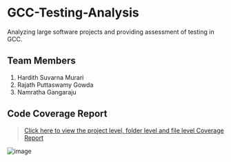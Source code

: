 # GCC-Testing-Analysis
Analyzing large software projects and providing assessment of testing in GCC.

## Team Members

1. Hardith Suvarna Murari 
2. Rajath Puttaswamy Gowda
3. Namratha Gangaraju

## Code Coverage Report

> [Click here to view the project level, folder level and file level Coverage Report](https://htmlpreview.github.io/?https://github.com/hardith/GCC-Testing-Analysis/blob/main/gcc_final-lcov/index.html)


![image](https://user-images.githubusercontent.com/14307773/165617359-f21a4027-73c8-4529-aef5-2c5823034af5.png)

